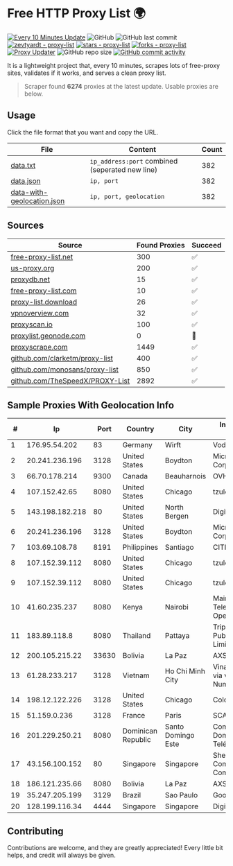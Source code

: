 
# Free HTTP Proxy List 🌍

[![Every 10 Minutes Update](https://github.com/mertguvencli/http-proxy-list/actions/workflows/main.yml/badge.svg?branch=main)](https://github.com/mertguvencli/http-proxy-list/actions/workflows/main.yml)
![GitHub](https://img.shields.io/github/license/mertguvencli/http-proxy-list)
![GitHub last commit](https://img.shields.io/github/last-commit/mertguvencli/http-proxy-list)
[![zevtyardt - proxy-list](https://img.shields.io/static/v1?label=zevtyardt&message=proxy-list&color=blue&logo=github)](https://github.com/zevtyardt/proxy-list "Go to GitHub repo")
[![stars - proxy-list](https://img.shields.io/github/stars/zevtyardt/proxy-list?style=social)](https://github.com/zevtyardt/proxy-list)
[![forks - proxy-list](https://img.shields.io/github/forks/zevtyardt/proxy-list?style=social)](https://github.com/zevtyardt/proxy-list)
[![Proxy Updater](https://github.com/zevtyardt/proxy-list/workflows/Proxy%20Updater/badge.svg)](https://github.com/zevtyardt/proxy-list/actions?query=workflow:"Proxy+Updater")
![GitHub repo size](https://img.shields.io/github/repo-size/zevtyardt/proxy-list)
[![GitHub commit activity](https://img.shields.io/github/commit-activity/m/zevtyardt/proxy-list?logo=commits)](https://github.com/zevtyardt/proxy-list/commits/main)

It is a lightweight project that, every 10 minutes, scrapes lots of free-proxy sites, validates if it works, and serves a clean proxy list.

> Scraper found **6274** proxies at the latest update. Usable proxies are below.

## Usage

Click the file format that you want and copy the URL.

|File|Content|Count|
|----|-------|-----|
|[data.txt](https://raw.githubusercontent.com/mertguvencli/http-proxy-list/main/proxy-list/data.txt)|`ip_address:port` combined (seperated new line)|382|
|[data.json](https://raw.githubusercontent.com/mertguvencli/http-proxy-list/main/proxy-list/data.json)|`ip, port`|382|
|[data-with-geolocation.json](https://raw.githubusercontent.com/mertguvencli/http-proxy-list/main/proxy-list/data-with-geolocation.json)|`ip, port, geolocation`|382|

## Sources

|Source|Found Proxies|Succeed|
|------|-------------|-------|
|[free-proxy-list.net](https://free-proxy-list.net)|300|✅|
|[us-proxy.org](https://www.us-proxy.org)|200|✅|
|[proxydb.net](http://proxydb.net)|15|✅|
|[free-proxy-list.com](https://free-proxy-list.com/?page=&port=&type%5B%5D=http&type%5B%5D=https&up_time=0&search=Search)|10|✅|
|[proxy-list.download](https://www.proxy-list.download/HTTP)|26|✅|
|[vpnoverview.com](https://vpnoverview.com/privacy/anonymous-browsing/free-proxy-servers)|32|✅|
|[proxyscan.io](https://www.proxyscan.io)|100|✅|
|[proxylist.geonode.com](https://proxylist.geonode.com/api/proxy-list?limit=300&page=1&sort_by=lastChecked&sort_type=desc&protocols=http,https)|0|🚫|
|[proxyscrape.com](https://api.proxyscrape.com/v2/?request=displayproxies&protocol=http&timeout=10000&country=all&ssl=all&anonymity=all)|1449|✅|
|[github.com/clarketm/proxy-list](https://raw.githubusercontent.com/clarketm/proxy-list/master/proxy-list-raw.txt)|400|✅|
|[github.com/monosans/proxy-list](https://raw.githubusercontent.com/monosans/proxy-list/main/proxies/http.txt)|850|✅|
|[github.com/TheSpeedX/PROXY-List](https://raw.githubusercontent.com/TheSpeedX/PROXY-List/master/http.txt)|2892|✅|


## Sample Proxies With Geolocation Info

|#|Ip|Port|Country|City|Internet Service Provider|
|-|--|----|-------|----|-------------------------|
|1|176.95.54.202|83|Germany|Wirft|Vodafone GmbH|
|2|20.241.236.196|3128|United States|Boydton|Microsoft Corporation|
|3|66.70.178.214|9300|Canada|Beauharnois|OVH SAS|
|4|107.152.42.65|8080|United States|Chicago|tzulo, inc.|
|5|143.198.182.218|80|United States|North Bergen|DigitalOcean, LLC|
|6|20.241.236.196|3128|United States|Boydton|Microsoft Corporation|
|7|103.69.108.78|8191|Philippines|Santiago|CITI Cableworld Inc.|
|8|107.152.39.112|8080|United States|Chicago|tzulo, inc.|
|9|107.152.39.112|8080|United States|Chicago|tzulo, inc.|
|10|41.60.235.237|8080|Kenya|Nairobi|Maintainer Liquid Telecommunications Operations Limited|
|11|183.89.118.8|8080|Thailand|Pattaya|Triple T Broadband Public Company Limited|
|12|200.105.215.22|33630|Bolivia|La Paz|AXS Bolivia S. A.|
|13|61.28.233.217|3128|Vietnam|Ho Chi Minh City|Vinadata broadcast via vinagame AS Number|
|14|198.12.122.226|3128|United States|Chicago|ColoCrossing|
|15|51.159.0.236|3128|France|Paris|SCALEWAY|
|16|201.229.250.21|8080|Dominican Republic|Santo Domingo Este|Compañía Dominicana de Teléfonos S. A.|
|17|43.156.100.152|80|Singapore|Singapore|Shenzhen Tencent Computer Systems Company Limited|
|18|186.121.235.66|8080|Bolivia|La Paz|AXS Bolivia S. A.|
|19|35.247.205.199|3129|Brazil|Sao Paulo|Google LLC|
|20|128.199.116.34|4444|Singapore|Singapore|DigitalOcean, LLC|



## Contributing

Contributions are welcome, and they are greatly appreciated! Every
little bit helps, and credit will always be given.

